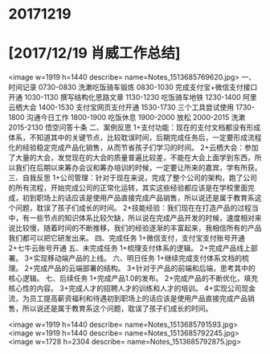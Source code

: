 # 20171219

# [2017/12/19 肖威工作总结]
<image w=1919 h=1440 describe= name=Notes_1513685769620.jpg>
一、时间记录
0730-0830 洗漱吃饭骑车锻炼
0830-1030 完成支付宝+微信支付接口开通
1030-1130 撰写结构化思路文章
1130-1230 吃饭骑车地铁
1230-1400 阿里云栖大会
1400-1530  支付宝网页支付开通
1530-1730 三个工具尝试使用
1730-1800 沟通今日工作
1800-1900 吃饭休息
1900-2000 放松
2000-2015 洗漱
2015-2130 悟空问答十条
二、案例反思
1+支付功能：现在的支付文档都没有形成体系，不知道其中的关键节点，比较耽误时间，后期完成任务后，一定要形成流程化的经验稳定完成产品化销售，从而节省孩子们学习的时间。
2+云栖大会：参加了大量的大会，发觉现在的大会的质量普遍比较差，不能在大会上面学到东西，所以我们在后期以来筹办会议和筹办培训的时候，一定要让所来的嘉宾，学有所获。
三、自我反思
1+公司管理：针对于现在来说，完成了整个公司的架构，跑了公司的所有流程，开始完成公司的正常化运转，其实这些经验都应该是在学校里面完成，初到职场上的话应该是使用产品直接完成产品销售，所以说还是属于教育系这个问题，耽误了孩子们成长的时间。
2+技能经验：我们现在在打造产品的过程当中，有一些节点的知识体系比较欠缺，所以说在完成产品开发的时候，速度相对来说比较慢，随着时间的不断推移，我们的经验逐渐的丰富起来，我相信所有的产品我们都可以把它研发出来。
四、完成任务
1+微信支付，支付宝支付账号开通
2+七牛云账号开通
五、未完成任务
1+梳理支付体系的逻辑。
2+完成产品线上部署。
3+实现移动端产品的上线。
六、明日任务
1+继续完成支付体系文档的梳理。
2+完成产品的云端部署的结构。
3+针对于产品的前端和后端，思考其中的核心逻辑。
七、后续任务
1+完成产品1.0的发布。
2+完成产品的不断优化，填充核心性的内容。
3+完成人才的招聘人才的训练和人才的培训。
4+实现公司现金流，为员工提高薪资福利和待遇初到职场上的话应该是使用产品直接完成产品销售，所以说还是属于教育系这个问题，耽误了孩子们成长的时间。

<image w=1919 h=1440 describe= name=Notes_1513685791593.jpg>
<image w=1919 h=1440 describe= name=Notes_1513685792245.jpg>
<image w=1728 h=2304 describe= name=Notes_1513685792875.jpg>
